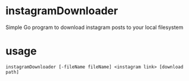 # instagramDownloader
Simple Go program to download instagram posts to your local filesystem

# usage
```instagramDownloader [-fileName fileName] <instagram link> [download path]```
